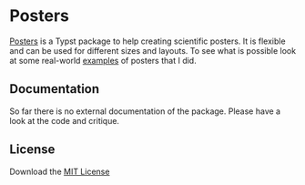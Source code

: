 # Posters

[Posters](https://github.com/jonaspleyer/posters) is a Typst package to help creating scientific posters.
It is flexible and can be used for different sizes and layouts.
To see what is possible look at some real-world [examples](https://github.com/jonaspleyer/posters/examples)
of posters that I did.

## Documentation
So far there is no external documentation of the package.
Please have a look at the code and critique.

## License
Download the [MIT License](https://www.mit.edu/~amini/LICENSE.md)

